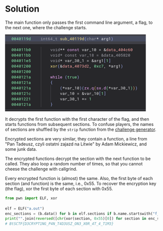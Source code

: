 # Solution

The main function only passes the first command line argument, a flag, to the
next one, where the challenge starts.

![function loop](2.png)

It decrypts the first function with the first character of the flag,
and then starts functions from subsequent sections. To confuse players, the
names of sections are shuffled by the
`strip` function from the [challenge generator](gen.py).

Encrypted sections are very similar, they contain a function,
a line from "Pan Tadeusz, czyli ostatni zajazd na Litwie" by Adam Mickiewicz,
and some junk data.

The encrypted functions decrypt the section with the next function to be called.
They also loop a random number of times, so that you cannot cheese the
challenge with callgrind.

Every encrypted function is (almost) the same. Also, the first byte of each
section (and function) is the same, i.e., 0x55. To recover the encryption key
(the flag), xor the first byte of each section with 0x55.

```python
from pwn import ELF, xor

elf = ELF("a.out")
enc_sections = (b.data() for b in elf.sections if b.name.startswith("f_"))
print("".join(reversed([chr(xor(section, 0x55)[0]) for section in enc_sections])))
# BtSCTF{D3CRYPT1NG_P4N_T4D3USZ_ON3_X0R_4T_4_T1M3}
```

